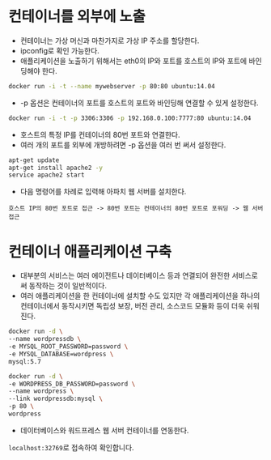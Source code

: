 # 컨테이너를 외부에 노출

- 컨테이너는 가상 머신과 마찬가지로 가상 IP 주소를 할당한다.
- ipconfig로 확인 가능한다.
- 애플리케이션을 노출하기 위해서는 eth0의 IP와 포트를 호스트의 IP와 포트에 바인딩해야 한다.


```bash
docker run -i -t --name mywebserver -p 80:80 ubuntu:14.04
```
- -p 옵션은 컨테이너의 포트를 호스트의 포트와 바인딩해 연결할 수 있게 설정한다.


```bash
docker run -i -t -p 3306:3306 -p 192.168.0.100:7777:80 ubuntu:14.04
```
- 호스트의 특정 IP를 컨테이너의 80번 포트와 연결한다.
- 여러 개의 포트를 외부에 개방하려면 -p 옵션을 여러 번 써서 설정한다.

```bash
apt-get update
apt-get install apache2 -y
service apache2 start
```

- 다음 명령어를 차례로 입력해 아파치 웹 서버를 설치한다.

`호스트 IP의 80번 포트로 접근 -> 80번 포트는 컨테이너의 80번 포트로 포워딩 -> 웹 서버 접근`


# 컨테이너 애플리케이션 구축

- 대부분의 서비스는 여러 에이전트나 데이터베이스 등과 연결되어 완전한 서비스로써 동작하는 것이 일반적이다.
- 여러 애플리케이션을 한 컨테이너에 설치할 수도 있지만 각 애플리케이션을 하나의 컨테이너에서 동작시키면 독립성 보장, 버전 관리, 소스코드 모듈화 등이 더욱 쉬워진다.


```bash
docker run -d \
--name wordpressdb \
-e MYSQL_ROOT_PASSWORD=password \
-e MYSQL_DATABASE=wordpress \
mysql:5.7
```

```bash
docker run -d \
-e WORDPRESS_DB_PASSWORD=password \
--name wordpress \
--link wordpressdb:mysql \
-p 80 \
wordpress
```

- 데이터베이스와 워드프레스 웹 서버 컨테이너를 연동한다.


`localhost:32769`로 접속하여 확인합니다.
